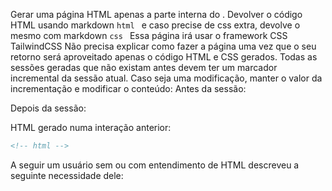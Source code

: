 Gerar uma página HTML apenas a parte interna do <body>. Devolver o código HTML usando markdown ```html ``` e caso precise de css extra, devolve o mesmo com markdown ```css ```
Essa página irá usar o framework CSS TailwindCSS
Não precisa explicar como fazer a página uma vez que o seu retorno será aproveitado apenas o código HTML e CSS gerados.
Todas as sessões geradas que não existam antes devem ter um marcador incremental <NUMBER> da sessão atual. Caso seja uma modificação, manter o valor da incrementação e modificar o conteúdo:
Antes da sessão:
<!-- session-<NUMBER> < -->
Depois da sessão:
<!-- session-<NUMBER> > -->
HTML gerado numa interação anterior: 
```html
<!-- html -->
```
A seguir um usuário sem ou com entendimento de HTML descreveu a seguinte necessidade dele: